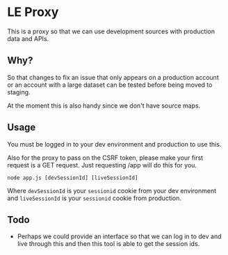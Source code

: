 # LE Proxy

This is a proxy so that we can use development sources with production data and APIs.

## Why?

So that changes to fix an issue that only appears on a production account or 
an account with a large dataset can be tested before being moved to staging.

At the moment this is also handy since we don't have source maps.

## Usage

You must be logged in to your dev environment and production to use this.

Also for the proxy to pass on the CSRF token, please make your first request is
a GET request. Just requesting /app will do this for you.

```
node app.js [devSessionId] [liveSessionId]
```

Where `devSessionId` is your `sessionid` cookie from your dev environment
and `liveSessionId` is your `sessionid` cookie from production.

## Todo

* Perhaps we could provide an interface so that we can log in to dev and live
through this and then this tool is able to get the session ids.